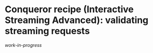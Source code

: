 # Conqueror recipe (Interactive Streaming Advanced): validating streaming requests

_work-in-progress_
